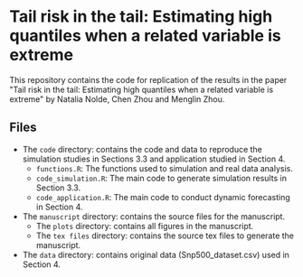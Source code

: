 # Tail risk in the tail: Estimating high quantiles when a related variable is extreme

This repository contains the code for replication of the results in the paper "Tail risk in the tail: Estimating high quantiles when a related variable is extreme" by Natalia Nolde, Chen Zhou and Menglin Zhou.


## Files
- The `code` directory: contains the code and data to reproduce the simulation studies in Sections 3.3 and application studied in Section 4.
  - `functions.R`: The functions used to simulation and real data analysis.
  - `code_simulation.R`: The main code to generate simulation results in Section 3.3.
  - `code_application.R`: The main code to conduct dynamic forecasting in Section 4.
- The `manuscript` directory: contains the source files for the manuscript.
  - The `plots` directory: contains all figures in the manuscript.
  - The `tex files` directory: contains the source tex files to generate the manuscript.
- The `data` directory: contains original data (Snp500_dataset.csv) used in Section 4.
